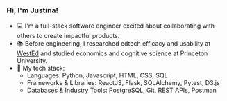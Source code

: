 <!--
**justinakliu/justinakliu** is a ✨ _special_ ✨ repository because its `README.md` (this file) appears on your GitHub profile.

Here are some ideas to get you started:

- 🔭 I’m currently working on ...
- 🌱 I’m currently learning ...
- 👯 I’m looking to collaborate on ...
- 🤔 I’m looking for help with ...
- 💬 Ask me about ...
- 📫 How to reach me: ...
- 😄 Pronouns: ...
- ⚡ Fun fact: ...
-->

### Hi, I'm Justina!

- 💻 I'm a full-stack software engineer excited about collaborating with others to create impactful products. 
- 📚 Before engineering, I researched edtech efficacy and usability at [WestEd](https://www.wested.org/) and studied economics and cognitive science at Princeton University.
- 🧰 My tech stack: 
  - Languages: Python, Javascript, HTML, CSS, SQL
  - Frameworks & Libraries: ReactJS, Flask, SQLAlchemy, Pytest, D3.js
  - Databases & Industry Tools: PostgreSQL, Git, REST APIs, Postman
